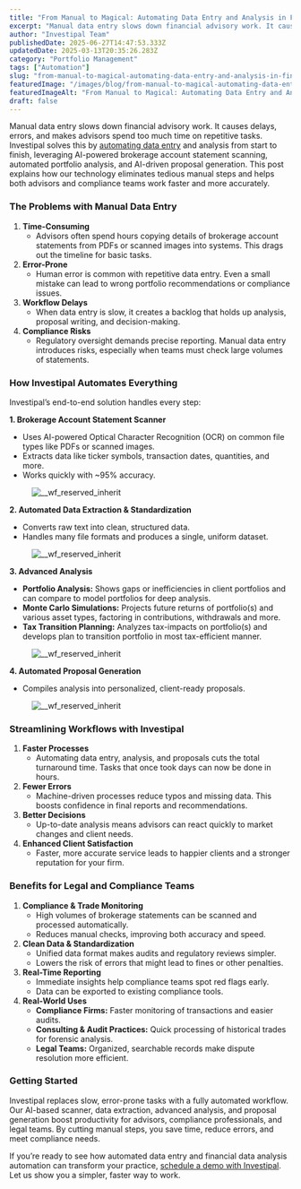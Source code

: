 ```yaml
---
title: "From Manual to Magical: Automating Data Entry and Analysis in Financial Advisory"
excerpt: "Manual data entry slows down financial advisory work. It causes delays, errors, and makes advisors spend too much time on repetitive tasks."
author: "Investipal Team"
publishedDate: 2025-06-27T14:47:53.333Z
updatedDate: 2025-03-13T20:35:26.283Z
category: "Portfolio Management"
tags: ["Automation"]
slug: "from-manual-to-magical-automating-data-entry-and-analysis-in-financial-advisory"
featuredImage: "/images/blog/from-manual-to-magical-automating-data-entry-and-analysis-in-financial-advisory__67b65ad0b0df9e913c0f96f3_Why_20Customer_20Acquisition_20Costs_20Are_20Rising_20for_20Financial_20Advisors_20_And_20What_20To_20Do_20About_20It__20_8_.png"
featuredImageAlt: "From Manual to Magical: Automating Data Entry and Analysis in Financial Advisory"
draft: false
---
```

<p id="">Manual data entry slows down financial advisory work. It causes delays, errors, and makes advisors spend too much time on repetitive tasks. Investipal solves this by <a href="/blog/how-to-automate-data-entry-for-financial-advisors-the-complete-guide-for-2025" id="">automating data entry</a> and analysis from start to finish, leveraging AI-powered brokerage account statement scanning, automated portfolio analysis, and AI-driven proposal generation. This post explains how our technology eliminates tedious manual steps and helps both advisors and compliance teams work faster and more accurately.</p><h3 id="">The Problems with Manual Data Entry</h3><ol id=""><li id=""><strong id="">Time-Consuming</strong>‍<ul id=""><li id="">Advisors often spend hours copying details of brokerage account statements from PDFs or scanned images into systems. This drags out the timeline for basic tasks.</li></ul></li><li id=""><strong id="">Error-Prone</strong>‍<ul id=""><li id="">Human error is common with repetitive data entry. Even a small mistake can lead to wrong portfolio recommendations or compliance issues.</li></ul></li><li id=""><strong id="">Workflow Delays</strong>‍<ul id=""><li id="">When data entry is slow, it creates a backlog that holds up analysis, proposal writing, and decision-making.</li></ul></li><li id=""><strong id="">Compliance Risks</strong>‍<ul id=""><li id="">Regulatory oversight demands precise reporting. Manual data entry introduces risks, especially when teams must check large volumes of statements.</li></ul></li></ol><h3 id="">How Investipal Automates Everything</h3><p id="">Investipal’s end-to-end solution handles every step:</p><p id=""><strong id="">1. Brokerage Account Statement Scanner</strong></p><ul id=""><li id="">Uses AI-powered Optical Character Recognition (OCR) on common file types like PDFs or scanned images.</li><li id="">Extracts data like ticker symbols, transaction dates, quantities, and more.</li><li id="">Works quickly with ~95%&nbsp;accuracy.</li></ul><figure id="" class="w-richtext-figure-type-image w-richtext-align-fullwidth" style="max-width:2240px" data-rt-type="image" data-rt-align="fullwidth" data-rt-max-width="2240px"><div id=""><img src="/images/blog/from-manual-to-magical-automating-data-entry-and-analysis-in-financial-advisory__67b65ad0b0df9e913c0f96f3_Why_20Customer_20Acquisition_20Costs_20Are_20Rising_20for_20Financial_20Advisors_20_And_20What_20To_20Do_20About_20It__20_8_.png" loading="lazy" alt="__wf_reserved_inherit" width="auto" height="auto" id=""></div></figure><p id=""><strong id="">2. Automated Data Extraction & Standardization</strong></p><ul id=""><li id="">Converts raw text into clean, structured data.</li><li id="">Handles many file formats and produces a single, uniform dataset.</li></ul><figure id="" class="w-richtext-figure-type-image w-richtext-align-fullwidth" style="max-width:1217px" data-rt-type="image" data-rt-align="fullwidth" data-rt-max-width="1217px"><div id=""><img src="/images/blog/from-manual-to-magical-automating-data-entry-and-analysis-in-financial-advisory__67d33ee694156225b5eac048_Screenshot_202025-03-13_20162347.png" loading="lazy" alt="__wf_reserved_inherit" width="auto" height="auto" id=""></div></figure><p id=""><strong id="">3. Advanced Analysis</strong></p><ul id=""><li id=""><strong id="">Portfolio Analysis:</strong> Shows gaps or inefficiencies in client portfolios and can compare to model portfolios for deep analysis.</li><li id=""><strong id="">Monte Carlo Simulations:</strong> Projects future returns of portfolio(s) and various asset types, factoring in contributions, withdrawals and more.</li><li id=""><strong id="">Tax Transition Planning:</strong> Analyzes tax-impacts on portfolio(s) and develops plan to transition portfolio in most tax-efficient manner.</li></ul><figure id="" class="w-richtext-figure-type-image w-richtext-align-fullwidth" style="max-width:2240px" data-rt-type="image" data-rt-align="fullwidth" data-rt-max-width="2240px"><div id=""><img src="/images/blog/from-manual-to-magical-automating-data-entry-and-analysis-in-financial-advisory__67c9c201da6a6fe130ea6c07_Incorporating_20Client_20Parameters_20_15_.png" loading="lazy" alt="__wf_reserved_inherit" width="auto" height="auto" id=""></div></figure><p id=""><strong id="">4. Automated Proposal Generation</strong></p><ul id=""><li id="">Compiles analysis into personalized, client-ready proposals.</li></ul><figure id="" class="w-richtext-figure-type-image w-richtext-align-fullwidth" style="max-width:2048px" data-rt-type="image" data-rt-align="fullwidth" data-rt-max-width="2048px"><div id=""><img src="/images/blog/from-manual-to-magical-automating-data-entry-and-analysis-in-financial-advisory__67d33ff9b13b3e48365fb523_PRIVATE_20WEALTH_20MANAGEMENT.png" loading="lazy" alt="__wf_reserved_inherit" width="auto" height="auto" id=""></div></figure><h3 id="">Streamlining Workflows with Investipal</h3><ol id=""><li id=""><strong id="">Faster Processes</strong>‍<ul id=""><li id="">Automating data entry, analysis, and proposals cuts the total turnaround time. Tasks that once took days can now be done in hours.</li></ul></li><li id=""><strong id="">Fewer Errors</strong>‍<ul id=""><li id="">Machine-driven processes reduce typos and missing data. This boosts confidence in final reports and recommendations.</li></ul></li><li id=""><strong id="">Better Decisions</strong>‍<ul id=""><li id="">Up-to-date analysis means advisors can react quickly to market changes and client needs.</li></ul></li><li id=""><strong id="">Enhanced Client Satisfaction</strong><ul id=""><li id=""><strong id="">‍</strong>Faster, more accurate service leads to happier clients and a stronger reputation for your firm.</li></ul></li></ol><h3 id="">Benefits for Legal and Compliance Teams</h3><ol id=""><li id=""><strong id="">Compliance & Trade Monitoring</strong><ul id=""><li id="">High volumes of brokerage statements can be scanned and processed automatically.</li><li id="">Reduces manual checks, improving both accuracy and speed.</li></ul></li><li id=""><strong id="">Clean Data & Standardization</strong><ul id=""><li id="">Unified data format makes audits and regulatory reviews simpler.</li><li id="">Lowers the risk of errors that might lead to fines or other penalties.</li></ul></li><li id=""><strong id="">Real-Time Reporting</strong><ul id=""><li id="">Immediate insights help compliance teams spot red flags early.</li><li id="">Data can be exported to existing compliance tools.</li></ul></li><li id=""><strong id="">Real-World Uses</strong><ul id=""><li id=""><strong id="">Compliance Firms:</strong> Faster monitoring of transactions and easier audits.</li><li id=""><strong id="">Consulting & Audit Practices:</strong> Quick processing of historical trades for forensic analysis.</li><li id=""><strong id="">Legal Teams:</strong> Organized, searchable records make dispute resolution more efficient.</li></ul></li></ol><h3 id="">Getting Started</h3><p id="">Investipal replaces slow, error-prone tasks with a fully automated workflow. Our AI-based scanner, data extraction, advanced analysis, and proposal generation boost productivity for advisors, compliance professionals, and legal teams. By cutting manual steps, you save time, reduce errors, and meet compliance needs. </p><p id="">If you’re ready to see how automated data entry and financial data analysis automation can transform your practice, <a href="/book-a-demo" id="">schedule a demo with Investipal</a>. Let us show you a simpler, faster way to work.</p>